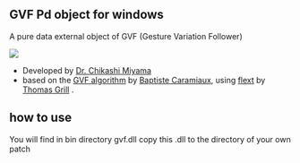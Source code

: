 
## GVF Pd object for windows
A pure data external object of GVF (Gesture Variation Follower)

![](img/patch_new.png)

- Developed by [Dr. Chikashi Miyama](http://chikashi.net)
- based on the [GVF algorithm](https://github.com/bcaramiaux/ofxGVF) by [Baptiste Caramiaux](http://www.baptistecaramiaux.com/), using [flext](https://github.com/grrrr/flext) by [Thomas Grill](https://grrrr.org/) .

## how to use
You will find in bin directory gvf.dll
copy this .dll to the directory of your own patch
